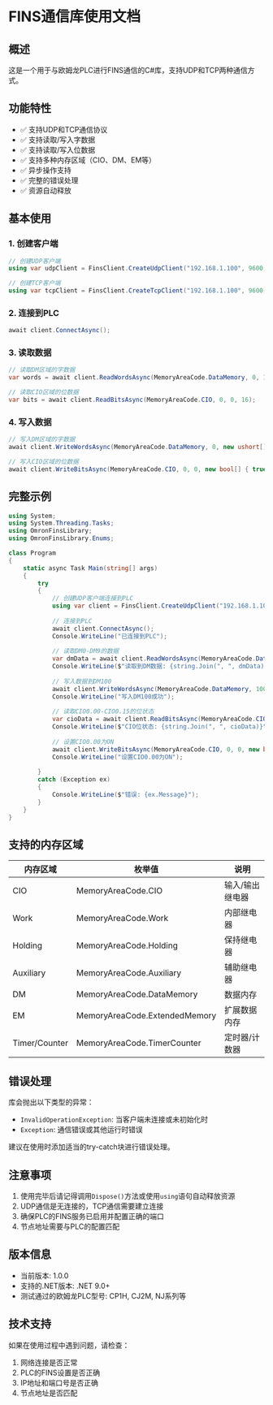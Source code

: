 # FINS通信库使用文档

## 概述

这是一个用于与欧姆龙PLC进行FINS通信的C#库，支持UDP和TCP两种通信方式。

## 功能特性

- ✅ 支持UDP和TCP通信协议
- ✅ 支持读取/写入字数据
- ✅ 支持读取/写入位数据
- ✅ 支持多种内存区域（CIO、DM、EM等）
- ✅ 异步操作支持
- ✅ 完整的错误处理
- ✅ 资源自动释放

## 基本使用

### 1. 创建客户端

```csharp
// 创建UDP客户端
using var udpClient = FinsClient.CreateUdpClient("192.168.1.100", 9600, 0x01, 0x01);

// 创建TCP客户端
using var tcpClient = FinsClient.CreateTcpClient("192.168.1.100", 9600, 0x01, 0x01);
```

### 2. 连接到PLC

```csharp
await client.ConnectAsync();
```

### 3. 读取数据

```csharp
// 读取DM区域的字数据
var words = await client.ReadWordsAsync(MemoryAreaCode.DataMemory, 0, 10);

// 读取CIO区域的位数据
var bits = await client.ReadBitsAsync(MemoryAreaCode.CIO, 0, 0, 16);
```

### 4. 写入数据

```csharp
// 写入DM区域的字数据
await client.WriteWordsAsync(MemoryAreaCode.DataMemory, 0, new ushort[] { 100, 200, 300 });

// 写入CIO区域的位数据
await client.WriteBitsAsync(MemoryAreaCode.CIO, 0, 0, new bool[] { true, false, true });
```

## 完整示例

```csharp
using System;
using System.Threading.Tasks;
using OmronFinsLibrary;
using OmronFinsLibrary.Enums;

class Program
{
    static async Task Main(string[] args)
    {
        try
        {
            // 创建UDP客户端连接到PLC
            using var client = FinsClient.CreateUdpClient("192.168.1.100", 9600, 0x01, 0x01);
            
            // 连接到PLC
            await client.ConnectAsync();
            Console.WriteLine("已连接到PLC");
            
            // 读取DM0-DM9的数据
            var dmData = await client.ReadWordsAsync(MemoryAreaCode.DataMemory, 0, 10);
            Console.WriteLine($"读取到DM数据: {string.Join(", ", dmData)}");
            
            // 写入数据到DM100
            await client.WriteWordsAsync(MemoryAreaCode.DataMemory, 100, new ushort[] { 1234 });
            Console.WriteLine("写入DM100成功");
            
            // 读取CIO0.00-CIO0.15的位状态
            var cioData = await client.ReadBitsAsync(MemoryAreaCode.CIO, 0, 0, 16);
            Console.WriteLine($"CIO位状态: {string.Join(", ", cioData)}");
            
            // 设置CIO0.00为ON
            await client.WriteBitsAsync(MemoryAreaCode.CIO, 0, 0, new bool[] { true });
            Console.WriteLine("设置CIO0.00为ON");
            
        }
        catch (Exception ex)
        {
            Console.WriteLine($"错误: {ex.Message}");
        }
    }
}
```

## 支持的内存区域

| 内存区域 | 枚举值 | 说明 |
|---------|-------|------|
| CIO | MemoryAreaCode.CIO | 输入/输出继电器 |
| Work | MemoryAreaCode.Work | 内部继电器 |
| Holding | MemoryAreaCode.Holding | 保持继电器 |
| Auxiliary | MemoryAreaCode.Auxiliary | 辅助继电器 |
| DM | MemoryAreaCode.DataMemory | 数据内存 |
| EM | MemoryAreaCode.ExtendedMemory | 扩展数据内存 |
| Timer/Counter | MemoryAreaCode.TimerCounter | 定时器/计数器 |

## 错误处理

库会抛出以下类型的异常：

- `InvalidOperationException`: 当客户端未连接或未初始化时
- `Exception`: 通信错误或其他运行时错误

建议在使用时添加适当的try-catch块进行错误处理。

## 注意事项

1. 使用完毕后请记得调用`Dispose()`方法或使用`using`语句自动释放资源
2. UDP通信是无连接的，TCP通信需要建立连接
3. 确保PLC的FINS服务已启用并配置正确的端口
4. 节点地址需要与PLC的配置匹配

## 版本信息

- 当前版本: 1.0.0
- 支持的.NET版本: .NET 9.0+
- 测试通过的欧姆龙PLC型号: CP1H, CJ2M, NJ系列等

## 技术支持

如果在使用过程中遇到问题，请检查：

1. 网络连接是否正常
2. PLC的FINS设置是否正确
3. IP地址和端口号是否正确
4. 节点地址是否匹配
